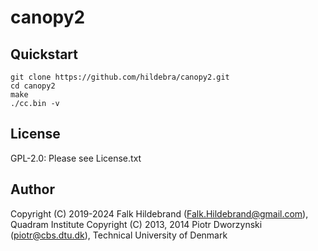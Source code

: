 # canopy2



## Quickstart

```
git clone https://github.com/hildebra/canopy2.git
cd canopy2
make
./cc.bin -v
```


## License

GPL-2.0: Please see License.txt

## Author

Copyright (C) 2019-2024 Falk Hildebrand (Falk.Hildebrand@gmail.com), Quadram Institute
Copyright (C) 2013, 2014 Piotr Dworzynski (piotr@cbs.dtu.dk), Technical University of Denmark


